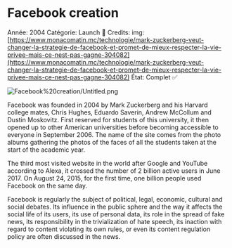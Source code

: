 # Facebook creation

Année: 2004
Catégorie: Launch 🚀
Credits: img: [https://www.monacomatin.mc/technologie/mark-zuckerberg-veut-changer-la-strategie-de-facebook-et-promet-de-mieux-respecter-la-vie-privee-mais-ce-nest-pas-gagne-304082](https://www.monacomatin.mc/technologie/mark-zuckerberg-veut-changer-la-strategie-de-facebook-et-promet-de-mieux-respecter-la-vie-privee-mais-ce-nest-pas-gagne-304082)
État: Complet ✅

![Facebook%20creation/Untitled.png](Facebook%20creation/Untitled.png)

Facebook was founded in 2004 by Mark Zuckerberg and his Harvard college mates, Chris Hughes, Eduardo Saverin, Andrew McCollum and Dustin Moskovitz. First reserved for students of this university, it then opened up to other American universities before becoming accessible to everyone in September 2006. The name of the site comes from the photo albums gathering the photos of the faces of all the students taken at the start of the academic year.

The third most visited website in the world after Google and YouTube according to Alexa, it crossed the number of 2 billion active users in June 2017. On August 24, 2015, for the first time, one billion people used Facebook on the same day.

Facebook is regularly the subject of political, legal, economic, cultural and social debates. Its influence in the public sphere and the way it affects the social life of its users, its use of personal data, its role in the spread of fake news, its responsibility in the trivialization of hate speech, its inaction with regard to content violating its own rules, or even its content regulation policy are often discussed in the news.